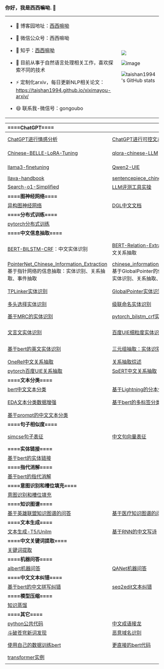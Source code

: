 <!--
### Hi there 👋
**taishan1994/taishan1994** is a ✨ _special_ ✨ repository because its `README.md` (this file) appears on your GitHub profile.

Here are some ideas to get you started:

- 🔭 I’m currently working on ...
- 🌱 I’m currently learning ...
- 👯 I’m looking to collaborate on ...
- 🤔 I’m looking for help with ...
- 💬 Ask me about ...
- 📫 How to reach me: ...
- 😄 Pronouns: ...
- ⚡ Fun fact: ...
-->

### 你好，我是西西嘛呦. 👋
<table>
<tr>
<td>
  
- 🌱 博客园地址：<a href="https://www.cnblogs.com/xiximayou/">西西嘛呦</a><br>
  
- 👯 微信公众号：西西嘛呦<br>

- 🔭 知乎：<a href="https://www.zhihu.com/people/gong-ou-bo">西西嘛呦</a><br>

- 🤔 目前从事于自然语言处理相关工作，喜欢探索不同的技术<br>

- ⚡ 定制化arxiv，每日更新NLP相关论文：https://taishan1994.github.io/xiximayou-arxiv/<br>

- 😄 联系我-微信号：gongoubo<br>
  
</td>
<td>

  ![](https://komarev.com/ghpvc/?username=taishan1994&color=ff69b4&style=for-the-badge)

  ![image](https://user-images.githubusercontent.com/27845149/185775092-dff60fa2-ce4a-469b-96a7-fc2dd9f8cb33.png)
  
  ![taishan1994's GitHub stats](https://github-readme-stats.vercel.app/api?username=taishan1994&show_icons=true&theme=aura)
  
</td>
</tr>
</table>

<!--
<strong>Check out my work below!</strong>
<br><br>
<a href="https://github.com/taishan1994">
  <img src="https://badges.pufler.dev/visits/taishan1994/taishan1994?style=flat-square&color=black&logo=github">
</a>
<a href="https://github.com/taishan1994">
  <img src="https://badges.pufler.dev/years/taishan1994?style=flat-square&color=black&logo=github">
</a>
<a href="https://github.com/taishan1994?tab=repositories">
  <img src="https://badges.pufler.dev/repos/taishan1994?style=flat-square&color=black&logo=github">
</a>
<a href="https://github.com/taishan1994">

  <img src="https://badges.pufler.dev/commits/monthly/taishan1994?style=flat-square&color=black&logo=github">
</a>
<br><br>
-->

<!--
<img src="https://github-readme-stats.vercel.app/api?username=taishan1994&show_icons=true&hide_border=true">
-->


| **====ChatGPT====**                                                      |                                                              |                                                              |                                                              |
| :------------------------------------------------------------ | ------------------------------------------------------------ | ------------------------------------------------------------ | ------------------------------------------------------------ |
| [ChatGPT进行情感分析](https://github.com/taishan1994/ChatABSA) | [ChatGPT进行可控文本生成](https://github.com/taishan1994/ChatCTG) | [你也可以动手ChatGPT](https://github.com/taishan1994/PPO_Chinese_Generate) | [ChatGLM-LoRA-Tuning](https://github.com/taishan1994/ChatGLM-LoRA-Tuning) |
| [Chinese-BELLE-LoRA-Tuning](https://github.com/taishan1994/Chinese-BELLE-LoRA-Tuning) | [qlora-chinese-LLM](https://github.com/taishan1994/qlora-chinese-LLM) | [baichuan-Qlora-Tuning](https://github.com/taishan1994/baichuan-Qlora-Tuning) | [langchain-learning](https://github.com/taishan1994/langchain-learning) |
| [llama3-finetuning](https://github.com/taishan1994/Llama3-Finetuning) | [Qwen2-UIE](https://github.com/taishan1994/Qwen2-UIE)        | [Reward-Model-Finetuning](https://github.com/taishan1994/Reward-Model-Finetuning) | [DPO-Finetuning](https://github.com/taishan1994/DPO-Finetuning) |
| [llava-handbook](https://github.com/taishan1994/llava-handbook) | [sentencepiece_chinese_bpe](https://github.com/taishan1994/sentencepiece_chinese_bpe) | [chinese_llm_pretrained](https://github.com/taishan1994/chinese_llm_pretrained) | [chinese_llm_sft](https://github.com/taishan1994/chinese_llm_sft) |
|[Search-o1-Simplified](https://github.com/taishan1994/Search-o1-Simplified)| [LLM评测工具实操](https://github.com/taishan1994/LLM-Evaluation-Tools) |
| **====图神经网络====**                                               |                                                              |                                                              |                                                              |
| [异构图神经网络](https://github.com/taishan1994/pytorch_HAN) | [DGL中文文档](https://github.com/taishan1994/DGL_Chinese_Manual) | [图注意力神经网络](https://github.com/taishan1994/pytorch_gat) |                                                              |
| **====分布式训练====**                                               |                                                              |                                                              |                                                              |
| [pytorch分布式训练](https://github.com/taishan1994/pytorch-distributed-NLP) |                                                              |                                                              |                                                              |
| **====中文信息抽取====**                                             |                                                              |                                                              |                                                              |
| [BERT-BILSTM-CRF](https://github.com/taishan1994/BERT-BILSTM-CRF)：中文实体识别 | [BERT-Relation-Extraction](https://github.com/taishan1994/BERT-Relation-Extraction)：中文关系抽取 | [BERT-ABSA](https://github.com/taishan1994/BERT-ABSA)：中文方面级情感分析 | [BERT-Event-Extraction](https://github.com/taishan1994/BERT-Event-Extraction) 中文事件抽取 |
| [PointerNet_Chinese_Information_Extraction ](https://github.com/taishan1994/PointerNet_Chinese_Information_Extraction)基于指针网络的信息抽取：实体识别、关系抽取、事件抽取 | [chinese_information_extraction](https://github.com/taishan1994/chinese_information_extraction) 基于GlobalPointer的信息抽取：实体识别、关系抽取、事件抽取 | [pytorch_bert_bilstm_crf实体识别](https://github.com/taishan1994/pytorch_bert_bilstm_crf_ner) | [中文命名实体识别综述](https://github.com/taishan1994/awesome-chinese-ner) |
| [TPLinker实体识别](https://github.com/taishan1994/pytorch_TPLinker_Plus_Ner) | [GlobalPointer实体识别](https://github.com/taishan1994/pytorch_GlobalPointer_Ner) | [pytorch版本的百度UIE信息抽取](https://github.com/taishan1994/pytorch_uie_ner) | [OneVersusRest实体识别](https://github.com/taishan1994/pytorch_OneVersusRest_Ner) |
| [多头选择实体识别](https://github.com/taishan1994/pytorch_Multi_Head_Selection_Ner) | [级联命名实体识别](https://github.com/taishan1994/pytorch_Cascade_Bert_Ner) | [albert属性抽取](https://github.com/taishan1994/pytorch_chinese_albert_attribute_extraction) | [W2NER实体识别](https://github.com/taishan1994/W2NER_predict) |
| [基于MRC的实体识别](https://github.com/taishan1994/BERT_MRC_NER_chinese) | [pytorch_bilstm_crf实体识别](https://github.com/taishan1994/pytorch_bilstm_crf_chinese_ner) | [三种架构进行实体识别](https://github.com/taishan1994/pytorch_ner_v1) | [tensorflow_bilstm_crf实体识别](https://github.com/taishan1994/tensorflow-bilstm-crf) |
| [文言文实体识别](https://github.com/taishan1994/classical_chinese_extraction) | [百度UIE细粒度实体识别](https://github.com/taishan1994/UIE_CLUENER) | [基于biaffine进行实体识别](https://github.com/taishan1994/pytorch_chinese_biaffine_ner) | [融合字形+拼音信息的bert中文实体识别](https://github.com/taishan1994/pytorch_bert_chinese_ner) |
| [基于bert的英文实体识别](https://github.com/taishan1994/pytorch_bert_english_ner) | [三元组抽取：实体识别+关系抽取](https://github.com/taishan1994/pytorch_triple_extraction) | [GlobalPointer三元组抽取](https://github.com/taishan1994/pytorch_GlobalPointer_triple_extraction) | [CaseRel三元组抽取](https://github.com/taishan1994/pytorch_casrel_triple_extraction) |
| [OneRel中文关系抽取](https://github.com/taishan1994/OneRel_chinese) | [关系抽取综述](https://github.com/taishan1994/awesome-relation-extraction) | [基于bert的关系抽取](https://github.com/taishan1994/pytorch_bert_relation_extraction) | [基于LTP的三元组抽取](https://github.com/taishan1994/ltp_triple_extraction) |
| [pytorch百度UIE关系抽取](https://github.com/taishan1994/pytorch_uie_re) | [SpERT中文关系抽取](https://github.com/taishan1994/SpERT_chinese) | [文言文关系抽取](https://github.com/taishan1994/classical_chinese_extraction) |                                                              |
| **====文本分类====**                                                 |                                                              |                                                              |                                                              |
| [bert中文文本分类](https://github.com/taishan1994/pytorch_bert_chinese_classification) | [基于Lightning的分本分类](https://github.com/taishan1994/pytorch_lightning_text_classification) | [fasttext细粒度情感分析](https://github.com/taishan1994/fasttext_chinese_ABSA) | [不平衡文本分类](https://github.com/taishan1994/pytorch_unbalanced_text_classification) |
| [EDA文本分类数据增强](https://github.com/taishan1994/eda_for_chinese_text_classification) | [基于bert的多标签分类](https://github.com/taishan1994/pytorch_bert_multi_classification) | [中文文本分类-各种CNN/RNN模型](https://github.com/taishan1994/pytorch_chinese_text_classification) | [tensorflow中文文本分类](https://github.com/taishan1994/tensorflow-text-classification) |
| [基于prompt的中文文本分类](https://github.com/taishan1994/prompt_text_classification) |                                                              |                                                              |                                                              |
| **====句子相似度====**                                               |                                                              |                                                              |                                                              |
| [simcse句子表征](https://github.com/taishan1994/simcse_chinese_sentence_vector) | [中文句向量表征](https://github.com/taishan1994/chinese_sentence_embeddings) | [sentence-transformer句子相似度](https://github.com/taishan1994/sbert_text_similarity) | [simcse句子表征](https://github.com/taishan1994/simcse_chinese_sentence_vector) |
| **====实体链接====**                                                 |                                                              |                                                              |                                                              |
| [基于bert的实体链接](https://github.com/taishan1994/pytorch_bert_entity_linking) |                                                              |                                                              |                                                              |
| **====指代消解====**                                                 |                                                              |                                                              |                                                              |
| [基于bert的指代消解](https://github.com/taishan1994/pytorch_bert_coreference_resolution) |                                                              |                                                              |                                                              |
| **====意图识别和槽位填充====**                                       |                                                              |                                                              |                                                              |
| [意图识别和槽位填充](https://github.com/taishan1994/pytorch_bert_intent_classification_and_slot_filling) |                                                              |                                                              |                                                              |
| **====知识图谱====**                                                 |                                                              |                                                              |                                                              |
| [基于英雄联盟知识图谱的问答](https://github.com/taishan1994/lol_knowledge_graph_qa) | [基于医疗知识图谱的问答](https://github.com/taishan1994/medical_question_and_answer_knowledge_graph) |                                                              |                                                              |
| **====文本生成====**                                                 |                                                              |                                                              |                                                              |
| [文本生成-T5/Unilm](https://github.com/taishan1994/pytorch_Chinese_Generate) | [基于RNN的中文写诗](https://github.com/taishan1994/pytorch_peot_rnn) | [基于seq2seq的英译中](https://github.com/taishan1994/seq2seq_english_to_chinese) | [使用genius进行生成](https://github.com/taishan1994/genius_for_your_data) |
| **====中文关键词提取====**                                           |                                                              |                                                              |                                                              |
| [关键词提取](https://github.com/taishan1994/chinese_keyword_extraction) |                                                              |                                                              |                                                              |
| **====机器问答====**                                                 |                                                              |                                                              |                                                              |
| [albert机器问答](https://github.com/taishan1994/pytorch_albert_qa) | [QANet机器问答](https://github.com/taishan1994/pytorch_chinese_QANet_cmrc2018) | [基于TFIDF的检索式问答](https://github.com/taishan1994/WebQA_tfidf) | [基于lstm的多项选择](https://github.com/taishan1994/pytorch_chinese_multiple_choice) |
| **====中文文本纠错====**                                             |                                                              |                                                              |                                                              |
| [基于bert的中文拼写纠错](https://github.com/taishan1994/pytorch_bert_chinese_spell_correction) | [seq2edit文本纠错](https://github.com/taishan1994/Gector_chinese) | [中文文本纠错综述](https://github.com/taishan1994/awesome-chinese-text-correction) |                                                              |
| **====模型压缩====**                                                 |                                                              |                                                              |                                                              |
| [知识蒸馏](https://github.com/taishan1994/pytorch_knowledge_distillation) |                                                              |                                                              |                                                              |
| **====其它====**                                                     |                                                              |                                                              |                                                              |
| [python公共代码](https://github.com/taishan1994/python_common_code_collection) | [中文成语接龙](https://github.com/taishan1994/chinese_chengyujielong) | [doccano标注工具](https://github.com/taishan1994/doccano_export) | [地址解析](https://github.com/taishan1994/address_normalize) |
| [斗破苍穹新词发现](https://github.com/taishan1994/dpcq_new_word_find) | [恶意域名识别](https://github.com/taishan1994/fasttext_chinese_ABSA) | [像sklearn一样使用bert](https://github.com/taishan1994/bert-sklearn-chinese) | [训练词、字、拼音向量](https://github.com/taishan1994/python3_wiki_word2vec) |
| [使用自己的数据训练bert](https://github.com/taishan1994/train_bert_use_your_data) | [更直接的bert代码](https://github.com/taishan1994/pytorch_simple_bert) | [中文笔画向量](https://github.com/taishan1994/stroke2vec)    | [CNN/RNN/Transformer特征提取器](https://github.com/taishan1994/pytorch_cnn_rnn_transformer) |
| [transformer实例](https://github.com/taishan1994/transformer-examples) |                                                              |                                                              |                                                              |
|                                                              |                                                              |                                                              |                                                              |



